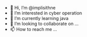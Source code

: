 - 👋 Hi, I’m @implisithne
- 👀 I’m interested in cyber operation
- 🌱 I’m currently learning java
- 💞️ I’m looking to collaborate on ...
- 📫 How to reach me ...

<!---
implisithne/implisithne is a ✨ special ✨ repository because its `README.md` (this file) appears on your GitHub profile.
You can click the Preview link to take a look at your changes.
--->
